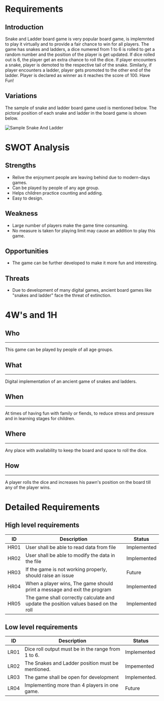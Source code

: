# **Requirements**

## Introduction

Snake and Ladder board game is very popular board game, is implemnted to play it virtually and to provide a fair chance to win for all players. The game has snakes and ladders, a dice numered from 1 to 6 is rolled to get a random number and the position of the player is get updated. If dice rolled out is 6, the player get an extra chance to roll the dice. If player encounters a snake, player is demoted to the respective tail of the snake. Similarly, if player encounters a ladder, player gets promoted to the other end of the ladder. Player is declared as winner as it reaches the score of 100. Have Fun!

## Variations

The sample of snake and ladder board game used is mentioned below. The pictoral position of each snake and ladder in the board game is shown below. 

![Sample Snake And Ladder](https://user-images.githubusercontent.com/98866279/153548351-de917484-5586-4d10-abac-2cedf1c39ff0.jpg)

    
  # SWOT Analysis
  
  ## Strengths
  
  * Relive the enjoyment people are leaving behind due to modern-days games. 
  * Can be played by people of any age group.
  * Helps children practice counting and adding.
  * Easy to design.
  
  ## Weakness
  * Large number of players make the game time consuming.
  * No measure is taken for playing limit may cause an addition to play this game.
 
 ## Opportunities
 
* The game can be further developed to make it more fun and interesting.
 
 ## Threats 
 
* Due to development of many digital games, ancient board games like "snakes and ladder" face the threat of extinction.
 
 # 4W's and 1H
  ## Who
  ---
  This game can be played by people of all age groups.
  ## What
  ---
  Digital implementation of an ancient game of snakes and ladders.
  ## When
  ---
  At times of having fun with family or fiends, to reduce stress and pressure and in learning stages for children.
  ## Where
  ---
  Any place with availability to keep the board and space to roll the dice.
  ## How
  ---
  A player rolls the dice and increases his pawn's position on the board till any of the player wins.
  # Detailed Requirements
  ## High level requirements
  |  ID|Description|Status|
  |---|---|---|
  | HR01 | User shall be able to read data from file | Implemented |
  | HR02 | User shall be able to modify the data in the file | Implemented |
  | HR03 | If the game is not working properly, should raise an issue | Future | 
  | HR04 | When a player wins, The game should print a message and exit the program | Implemented |
  | HR05 | The game shall correctly calculate and update the position values based on the roll | Implemented |
  ## Low level requirements
  |  ID|Description|Status|
  |---|---|---|
  | LR01 | Dice roll output must be in the range from 1 to 6. | Implemented |
  | LR02 | The Snakes and Ladder position must be mentioned. | Impemented|
  | LR03 | The game shall be open for development | Implemented. |
  | LR04 | Implementing more than 4 players in one game. | Future|
